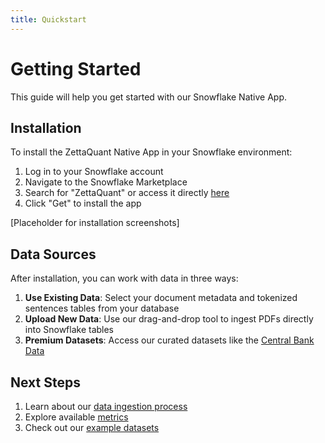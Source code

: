 ```yaml
---
title: Quickstart
---
```


# Getting Started

This guide will help you get started with our Snowflake Native App.

## Installation

To install the ZettaQuant Native App in your Snowflake environment:

1. Log in to your Snowflake account
2. Navigate to the Snowflake Marketplace
3. Search for "ZettaQuant" or access it directly [here](#) <!-- Placeholder for actual marketplace link -->
4. Click "Get" to install the app

[Placeholder for installation screenshots]

## Data Sources

After installation, you can work with data in three ways:

1. **Use Existing Data**: Select your document metadata and tokenized sentences tables from your database
2. **Upload New Data**: Use our drag-and-drop tool to ingest PDFs directly into Snowflake tables
3. **Premium Datasets**: Access our curated datasets like the [Central Bank Data](/platform/central-bank-data)

## Next Steps

1. Learn about our [data ingestion process](/platform/data-ingestion)
2. Explore available [metrics](/platform/metrics)
3. Check out our [example datasets](/platform/central-bank-data)
